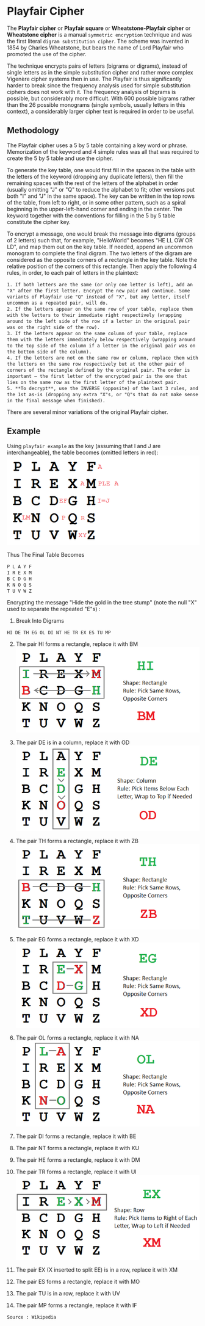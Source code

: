 # Playfair Cipher

The **Playfair cipher** or **Playfair square** or **Wheatstone-Playfair cipher** or **Wheatstone cipher** is a manual `symmetric encryption` technique and was the first literal `digram substitution cipher`. The scheme was invented in 1854 by Charles Wheatstone, but bears the name of Lord Playfair who promoted the use of the cipher.

The technique encrypts pairs of letters (bigrams or digrams), instead of single letters as in the simple substitution cipher and rather more complex Vigenère cipher systems then in use. The Playfair is thus significantly harder to break since the frequency analysis used for simple substitution ciphers does not work with it. The frequency analysis of bigrams is possible, but considerably more difficult. With 600 possible bigrams rather than the 26 possible monograms (single symbols, usually letters in this context), a considerably larger cipher text is required in order to be useful.

## Methodology

The Playfair cipher uses a 5 by 5 table containing a key word or phrase. Memorization of the keyword and 4 simple rules was all that was required to create the 5 by 5 table and use the cipher.

To generate the key table, one would first fill in the spaces in the table with the letters of the keyword (dropping any duplicate letters), then fill the remaining spaces with the rest of the letters of the alphabet in order (usually omitting "J" or "Q" to reduce the alphabet to fit; other versions put both "I" and "J" in the same space). The key can be written in the top rows of the table, from left to right, or in some other pattern, such as a spiral beginning in the upper-left-hand corner and ending in the center. The keyword together with the conventions for filling in the 5 by 5 table constitute the cipher key.

To encrypt a message, one would break the message into digrams (groups of 2 letters) such that, for example, "HelloWorld" becomes "HE LL OW OR LD", and map them out on the key table. If needed, append an uncommon monogram to complete the final digram. The two letters of the digram are considered as the opposite corners of a rectangle in the key table. Note the relative position of the corners of this rectangle. Then apply the following 4 rules, in order, to each pair of letters in the plaintext:

```
1. If both letters are the same (or only one letter is left), add an "X" after the first letter. Encrypt the new pair and continue. Some variants of Playfair use "Q" instead of "X", but any letter, itself uncommon as a repeated pair, will do.
2. If the letters appear on the same row of your table, replace them with the letters to their immediate right respectively (wrapping around to the left side of the row if a letter in the original pair was on the right side of the row).
3. If the letters appear on the same column of your table, replace them with the letters immediately below respectively (wrapping around to the top side of the column if a letter in the original pair was on the bottom side of the column).
4. If the letters are not on the same row or column, replace them with the letters on the same row respectively but at the other pair of corners of the rectangle defined by the original pair. The order is important – the first letter of the encrypted pair is the one that lies on the same row as the first letter of the plaintext pair.
5. **To decrypt**, use the INVERSE (opposite) of the last 3 rules, and the 1st as-is (dropping any extra "X"s, or "Q"s that do not make sense in the final message when finished).
```

There are several minor variations of the original Playfair cipher.

## Example

Using `playfair example` as the key (assuming that I and J are interchangeable), the table becomes (omitted letters in red):
![Image Unavailable](https://github.com/MohMaya/CollegeCodes/raw/master/5th%20Semester/Computer%20Networking%20Lab/Python3/03%20Play%20Fair%20Cipher/assets/Playfair_Cipher_building_grid_omitted_letters.png "Creating Cipher Table")

Thus The Final Table Becomes

```
P L A Y F
I R E X M
B C D G H
K N O Q S
T U V W Z
```

Encrypting the message "Hide the gold in the tree stump" (note the null "X" used to separate the repeated "E"s) :

1. Break Into Digrams
```
HI DE TH EG OL DI NT HE TR EX ES TU MP
```

2. The pair HI forms a rectangle, replace it with BM
![Image Unavailable](https://github.com/MohMaya/CollegeCodes/raw/master/5th%20Semester/Computer%20Networking%20Lab/Python3/03%20Play%20Fair%20Cipher/assets/Playfair_Cipher_01_HI_to_BM.png "Step 1")


3. The pair DE is in a column, replace it with OD
![Image Unavailable](https://github.com/MohMaya/CollegeCodes/raw/master/5th%20Semester/Computer%20Networking%20Lab/Python3/03%20Play%20Fair%20Cipher/assets/Playfair_Cipher_02_DE_to_OD.png "Step 2")


4. The pair TH forms a rectangle, replace it with ZB
![Image Unavailable](https://github.com/MohMaya/CollegeCodes/raw/master/5th%20Semester/Computer%20Networking%20Lab/Python3/03%20Play%20Fair%20Cipher/assets/Playfair_Cipher_03_TH_to_ZB.png "Step 3")


5. The pair EG forms a rectangle, replace it with XD
![Image Unavailable](https://github.com/MohMaya/CollegeCodes/raw/master/5th%20Semester/Computer%20Networking%20Lab/Python3/03%20Play%20Fair%20Cipher/assets/Playfair_Cipher_04_EG_to_XD.png "Step 4")


6. The pair OL forms a rectangle, replace it with NA
![Image Unavailable](https://github.com/MohMaya/CollegeCodes/raw/master/5th%20Semester/Computer%20Networking%20Lab/Python3/03%20Play%20Fair%20Cipher/assets/Playfair_Cipher_05_OL_to_NA.png "Step 5")


7. The pair DI forms a rectangle, replace it with BE

8. The pair NT forms a rectangle, replace it with KU

9. The pair HE forms a rectangle, replace it with DM

10. The pair TR forms a rectangle, replace it with UI
![Image Unavailable](https://github.com/MohMaya/CollegeCodes/raw/master/5th%20Semester/Computer%20Networking%20Lab/Python3/03%20Play%20Fair%20Cipher/assets/Playfair_Cipher_10_EX_to_XD.png "Step 9")


11. The pair EX (X inserted to split EE) is in a row, replace it with XM

12. The pair ES forms a rectangle, replace it with MO

13. The pair TU is in a row, replace it with UV

14. The pair MP forms a rectangle, replace it with IF



```
Source : Wikipedia
```